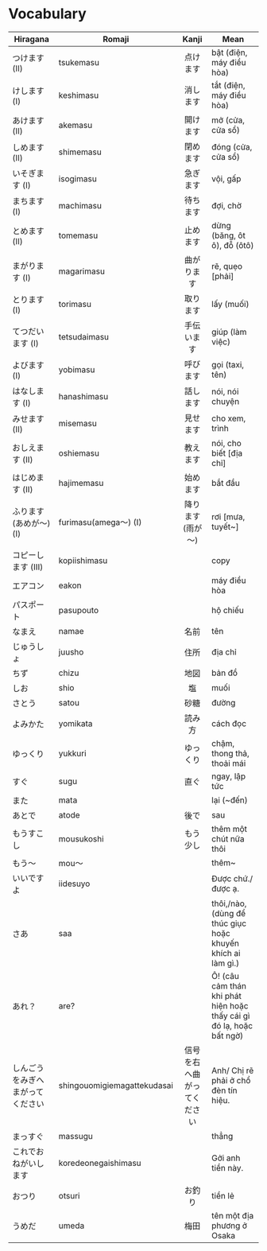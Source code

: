 # Vocabulary

|Hiragana   | Romaji | Kanji | Mean |
|-----------|--------|:-----:|------|
| つけます (II) | tsukemasu | 点けます| bật (điện, máy điều hòa)
| けします (I) | keshimasu | 消します| tắt (điện, máy điều hòa)
| あけます (II) | akemasu | 開けます| mở (cửa, cửa sổ)
| しめます (II) | shimemasu | 閉めます| đóng (cửa, cửa sổ)
| いそぎます (I) | isogimasu | 急ぎます| vội, gấp
| まちます (I) | machimasu | 待ちます| đợi, chờ
| とめます (II) | tomemasu | 止めます| dừng (băng, ôt ô), đỗ (ôtô)
| まがります (I) | magarimasu | 曲がります| rẽ, quẹo [phải]
| とります (I) | torimasu | 取ります| lấy (muối)
| てつだいます (I) | tetsudaimasu | 手伝います| giúp (làm việc)
| よびます (I) | yobimasu | 呼びます| gọi (taxi, tên)
| はなします (I) | hanashimasu | 話します| nói, nói chuyện
| みせます (II) | misemasu | 見せます| cho xem, trình
| おしえます (II) | oshiemasu | 教えます| nói, cho biết [địa chỉ]
| はじめます (II) | hajimemasu | 始めます| bắt đầu
| ふります(あめが～) (I) | furimasu(amega～) (I) | 降ります(雨が～)| rơi [mưa, tuyết~]
| コピーします (III) | kopiishimasu | | copy
| エアコン| eakon| | máy điều hòa
| パスポート| pasupouto| | hộ chiếu
| なまえ| namae| 名前| tên
| じゅうしょ| juusho| 住所| địa chỉ
| ちず| chizu| 地図| bản đồ
| しお| shio| 塩| muối
| さとう| satou| 砂糖| đường
| よみかた| yomikata| 読み方| cách đọc
| ゆっくり| yukkuri| ゆっくり| chậm, thong thả, thoải mái
| すぐ| sugu| 直ぐ| ngay, lập tức
| また| mata| | lại (~đến)
| あとで| atode| 後で| sau
| もうすこし| mousukoshi| もう少し| thêm một chút nữa thôi
| もう～| mou～| | thêm~
| いいですよ| iidesuyo| | Được chứ./được ạ.
| さあ| saa| | thôi,/nào, (dùng để thúc giục hoặc khuyến khích ai làm gì.)
| あれ？| are?| | Ô! (câu cảm thán khi phát hiện hoặc thấy cái gì đó lạ, hoặc bất ngờ)  
| しんごうをみぎへまがってください| shingouomigiemagattekudasai| 信号を右へ曲がってください| Anh/ Chị rẽ phải ở chổ đèn tín hiệu.
| まっすぐ| massugu| | thẳng
| これでおねがいします| koredeonegaishimasu| | Gởi anh tiền này.
| おつり| otsuri| お釣り| tiền lẻ
| うめだ| umeda| 梅田| tên một địa phương ở Osaka
